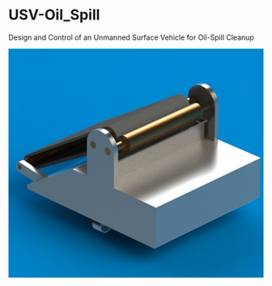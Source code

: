 # USV-Oil_Spill
Design and Control of an Unmanned Surface Vehicle for Oil-Spill Cleanup

![Render](/Design/Render3.jpg?raw=true "Render")
